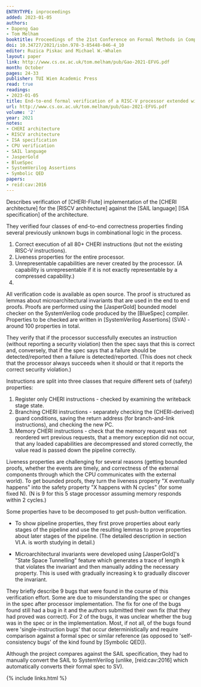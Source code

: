 ```yaml
---
ENTRYTYPE: inproceedings
added: 2023-01-05
authors:
- Dapeng Gao
- Tom Melham
booktitle: Proceedings of the 21st Conference on Formal Methods in Computer-Aided Design -- FMCAD 2021
doi: 10.34727/2021/isbn.978-3-85448-046-4_10
editor: Ruzica Piskac and Michael W.~Whalen
layout: paper
link: http://www.cs.ox.ac.uk/tom.melham/pub/Gao-2021-EFVG.pdf
month: October
pages: 24-33
publisher: TUI Wien Academic Press
read: true
readings:
- 2023-01-05
title: End-to-end formal verification of a RISC-V processor extended with capability pointers
url: http://www.cs.ox.ac.uk/tom.melham/pub/Gao-2021-EFVG.pdf
volume: '2'
year: 2021
notes:
- CHERI architecture
- RISCV architecture
- ISA specification
- CPU verification
- SAIL language
- JasperGold
- BlueSpec
- SystemVerilog Assertions
- Symbolic QED
papers:
- reid:cav:2016
---
```


Describes verification of [CHERI-Flute] implementation of the [CHERI architecture] for the [RISCV architecture]
against the [SAIL language] [ISA specification] of the architecture.

They verified four classes of end-to-end correctness properties finding several
previously unknown bugs in combinational logic in the process.

1. Correct execution of all 80+ CHERI instructions (but not the existing RISC-V instructions).
2. Liveness properties for the entire processor.
3. Unrepresentable capabilities are never created by the processor.
   (A capability is unrepresentable if it is not exactly representable by a compressed capability.)
4.

All verification code is available as open source.
The proof is structured as lemmas about microarchitectural invariants that are used in the end to end proofs.
Proofs are performed using the [JasperGold] bounded model checker on the SystemVerilog code produced
by the [BlueSpec] compiler.
Properties to be checked are written in [SystemVerilog Assertions] (SVA) - around 100 properties in total.

They verify that if the processor successfully executes an instruction (without reporting
a security violation) then the spec says that this is correct and, conversely, that if
the spec says that a failure should be detected/reported then a failure is detected/reported.
(This does not check that the processor always succeeds when it should or that it reports the
correct security violation.)

Instructions are split into three classes that require different sets of (safety) properties:

1. Register only CHERI instructions - checked by examining the writeback stage state.
2. Branching CHERI instructions - separately checking the (CHERI-derived) guard conditions,
   saving the return address (for branch-and-link instructions), and checking the
   new PC.
3. Memory CHERI instructions - check that the memory request was not reordered
   wrt previous requests, that a memory exception did not occur,
   that any loaded capabilities are decompressed and stored correctly,
   the value read is passed down the pipeline correctly.

Liveness properties are challenging for several reasons (getting bounded proofs,
whether the events are timely, and correctness of the external components through which the
CPU communicates with the external world).
To get bounded proofs, they turn the liveness property "X eventually happens" into the safety
property "X happens with N cycles" (for some fixed N). (N is 9 for this 5 stage processor
assuming memory responds within 2 cycles.)

Some properties have to be decomposed to get push-button verification.

- To show pipeline properties, they first prove properties about early
  stages of the pipeline and use the resulting lemmas
  to prove properties about later stages of the pipeline.
  (The detailed description in section VI.A. is worth
  studying in detail.)

- Microarchitectural invariants were developed using
  [JasperGold]'s "State Space Tunnelling" feature which
  generates a trace of length k that violates the invariant
  and then manually adding the necessary property.
  This is used with gradually increasing k to gradually
  discover the invariant.

They briefly describe 9 bugs that were found in the course
of this verification effort.
Some are due to misunderstanding the spec or changes in
the spec after processor implementation.
The fix for one of the bugs found still had a bug in it
and the authors submitted their own fix (that they
had proved was correct).
For 2 of the bugs, it was unclear whether the bug was
in the spec or in the implementation.
Most, if not all, of the bugs found were 'single-instruction bugs'
that occur deterministically and require comparison against
a formal spec or similar reference (as opposed to 'self-consistency
bugs' of the kind found by [Symbolic QED]).

Although the project compares against the SAIL specification,
they had to manually convert the SAIL to SystemVerilog
(unlike, [reid:cav:2016] which automatically converts
their formal spec to SV).

{% include links.html %}
